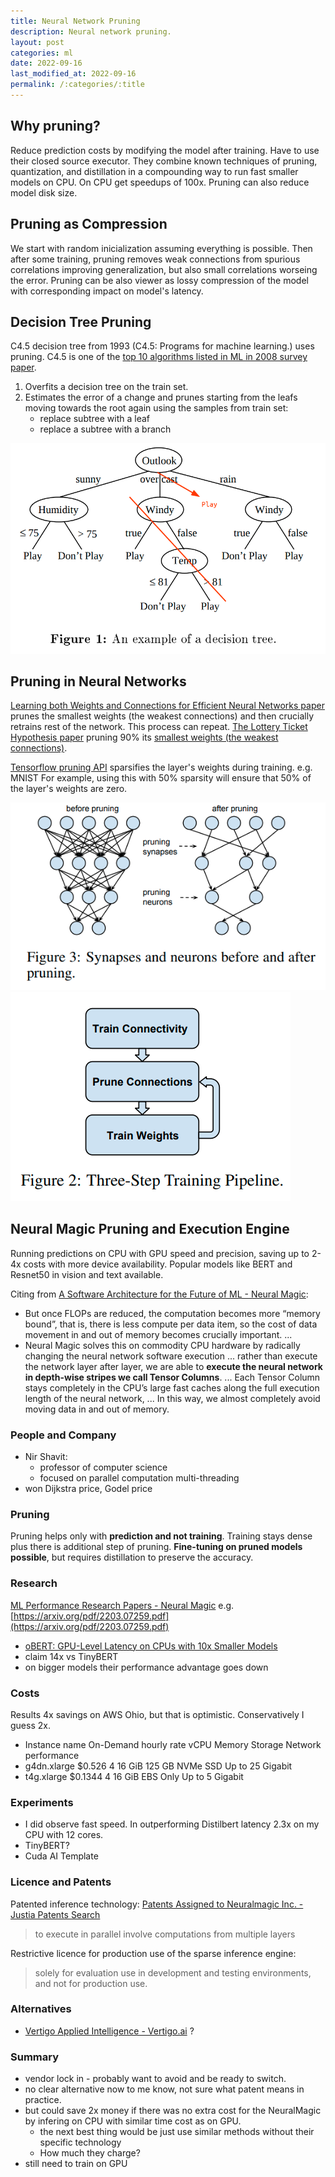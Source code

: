```yaml
---
title: Neural Network Pruning
description: Neural network pruning.
layout: post
categories: ml
date: 2022-09-16
last_modified_at: 2022-09-16
permalink: /:categories/:title
---
```



## Why pruning?
Reduce prediction costs by modifying the model after training.
Have to use their closed source executor.
They combine known techniques of pruning, quantization, and distillation in a compounding way to run fast smaller models on CPU. On CPU get speedups of 100x.
Pruning can also reduce model disk size.


## Pruning as Compression
We start with random inicialization assuming everything is possible.
Then after some training, pruning removes weak connections from spurious correlations improving generalization, but also small correlations worseing the error.
Pruning can be also viewer as lossy compression of the model with corresponding impact on model's latency.


## Decision Tree Pruning
C4.5 decision tree from 1993 (C4.5: Programs for machine learning.) uses pruning. C4.5 is one of the [top 10 algorithms listed in ML in 2008 survey paper](http://www.cs.umd.edu/~samir/498/10Algorithms-08.pdf).
1. Overfits a decision tree on the train set.
2. Estimates the error of a change and prunes starting from the leafs moving towards the root again using the samples from train set:
   - replace subtree with a leaf 
   - replace a subtree with a branch


![decision tree prunining (Kijsirikul 2001)](/images/decision_tree_pruning__kijsirikul_2001.png)


## Pruning in Neural Networks
[Learning both Weights and Connections for Efficient Neural Networks paper](https://arxiv.org/pdf/1506.02626.pdf) prunes the smallest weights (the weakest connections) and then crucially retrains rest of the network.
This process can repeat.
[The Lottery Ticket Hypothesis paper](https://arxiv.org/abs/1803.03635) pruning 90% its [smallest weights (the weakest connections)](https://arxiv.org/pdf/1506.02626.pdf).

[Tensorflow pruning API](https://blog.tensorflow.org/2019/05/tf-model-optimization-toolkit-pruning-API.html) sparsifies the layer's weights during training. e.g. MNIST
For example, using this with 50% sparsity will ensure that 50% of the layer's weights are zero.



![pruning synapses, neurons, layers](/images/pruning_both_synapses_and_neuron_nodes_han_2015.png)
![pruning steps](/images/pruning_steps__han_2015.png)


## Neural Magic Pruning and Execution Engine
Running predictions on CPU with GPU speed and precision, saving up to 2-4x costs with more device availability.
Popular models like BERT and Resnet50 in vision and text available. 


Citing from [A Software Architecture for the Future of ML - Neural Magic](https://neuralmagic.com/technology/):
- But once FLOPs are reduced, the computation becomes more “memory bound”, that is, there is less compute per data item, so the cost of data movement in and out of memory becomes crucially important. ...
- Neural Magic solves this on commodity CPU hardware by radically changing the neural network software execution ... rather than execute the network layer after layer, we are able to **execute the neural network in depth-wise stripes we call Tensor Columns**. ... Each Tensor Column stays completely in the CPU’s large fast caches along the full execution length of the neural network, ... In this way, we almost completely avoid moving data in and out of memory.
 

### People and Company
- Nir Shavit:
	- professor of computer science
	- focused on parallel computation multi-threading
- won Dijkstra price, Godel price

### Pruning
Pruning helps only with **prediction and not training**.
Training stays dense plus there is additional step of pruning.
**Fine-tuning on pruned models possible**, but requires distillation to preserve the accuracy.

### Research
[ML Performance Research Papers - Neural Magic](https://neuralmagic.com/resources/technical-papers/)
e.g. [https://arxiv.org/pdf/2203.07259.pdf](https://arxiv.org/pdf/2203.07259.pdf)
- [oBERT: GPU-Level Latency on CPUs with 10x Smaller Models](https://neuralmagic.com/blog/obert/)
- claim 14x vs TinyBERT
- on bigger models their performance advantage goes down


### Costs
Results 4x savings on AWS Ohio, but that is optimistic. Conservatively I guess 2x.
- Instance name On-Demand hourly rate vCPU Memory Storage Network performance
- g4dn.xlarge	$0.526	4	16 GiB	125 GB NVMe SSD	Up to 25 Gigabit
- t4g.xlarge	$0.1344	4	16 GiB	EBS Only	Up to 5 Gigabit


### Experiments
- I did observe fast speed. In outperforming Distilbert latency 2.3x on my CPU with 12 cores.
- TinyBERT?
- Cuda AI Template


### Licence and Patents
Patented inference technology: [Patents Assigned to Neuralmagic Inc. - Justia Patents Search](https://patents.justia.com/assignee/neuralmagic-inc)
> to execute in parallel involve computations from multiple layers

Restrictive licence for production use of the sparse inference engine:
> solely for evaluation  use in development and testing environments, and not for production use.


### Alternatives
- [Vertigo Applied Intelligence - Vertigo.ai](https://vertigo.ai/) ?

### Summary
- vendor lock in - probably want to avoid and be ready to switch.
- no clear alternative now to me know, not sure what patent means in practice.
- but could save 2x money if there was no extra cost for the NeuralMagic by infering on CPU with similar time cost as on GPU. 
	- the next best thing would be just use similar methods without their specific technology
	- How much they charge?
- still need to train on GPU